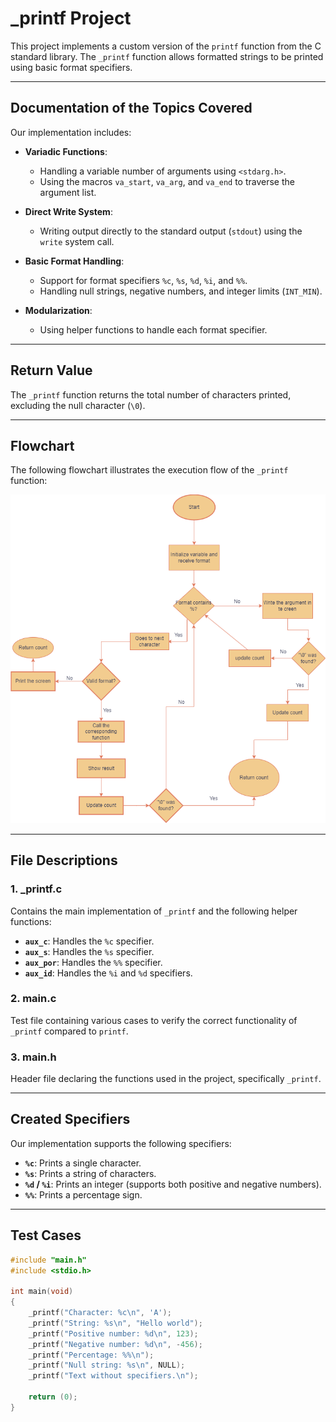 # _printf Project

This project implements a custom version of the `printf` function from the C standard library. The `_printf` function allows formatted strings to be printed using basic format specifiers.

---

## **Documentation of the Topics Covered**

Our implementation includes:

- **Variadic Functions**:
  - Handling a variable number of arguments using `<stdarg.h>`.
  - Using the macros `va_start`, `va_arg`, and `va_end` to traverse the argument list.
  
- **Direct Write System**:
  - Writing output directly to the standard output (`stdout`) using the `write` system call.

- **Basic Format Handling**:
  - Support for format specifiers `%c`, `%s`, `%d`, `%i`, and `%%`.
  - Handling null strings, negative numbers, and integer limits (`INT_MIN`).

- **Modularization**:
  - Using helper functions to handle each format specifier.

---

## **Return Value**

The `_printf` function returns the total number of characters printed, excluding the null character (`\0`).

---

## **Flowchart**

The following flowchart illustrates the execution flow of the `_printf` function:

![Flowchart of the _printf project](flowchar_printf.png) 

---

## **File Descriptions**

### **1. _printf.c**
Contains the main implementation of `_printf` and the following helper functions:
- **`aux_c`**: Handles the `%c` specifier.
- **`aux_s`**: Handles the `%s` specifier.
- **`aux_por`**: Handles the `%%` specifier.
- **`aux_id`**: Handles the `%i` and `%d` specifiers.

### **2. main.c**
Test file containing various cases to verify the correct functionality of `_printf` compared to `printf`.

### **3. main.h**
Header file declaring the functions used in the project, specifically `_printf`.

---

## **Created Specifiers**

Our implementation supports the following specifiers:

- **`%c`**: Prints a single character.
- **`%s`**: Prints a string of characters.
- **`%d` / `%i`**: Prints an integer (supports both positive and negative numbers).
- **`%%`**: Prints a percentage sign.

---

## **Test Cases**
```c
#include "main.h"
#include <stdio.h>

int main(void)
{
    _printf("Character: %c\n", 'A');
    _printf("String: %s\n", "Hello world");
    _printf("Positive number: %d\n", 123);
    _printf("Negative number: %d\n", -456);
    _printf("Percentage: %%\n");
    _printf("Null string: %s\n", NULL);
    _printf("Text without specifiers.\n");

    return (0);
}
